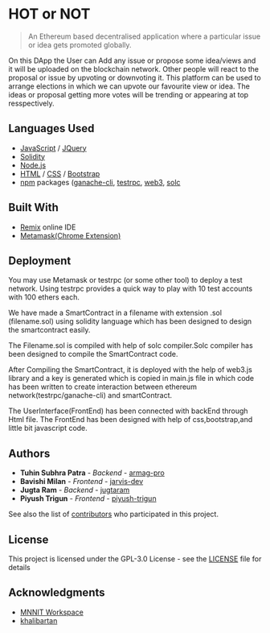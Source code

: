 # HOT or NOT

> An Ethereum based decentralised application where a particular issue or idea gets promoted globally.

On this DApp the User can Add any issue or propose some idea/views and it will be uploaded on the blockchain network.
Other people will react to the proposal or issue by upvoting or downvoting it.
This platform can be used to arrange elections in which we can upvote our favourite view or idea.
The ideas or proposal getting more votes will be trending or appearing at top resspectively.


## Languages Used
* [JavaScript](https://www.javascript.com/) / [JQuery](https://jquery.com/)
* [Solidity](https://solidity.readthedocs.io/en/develop/)
* [Node.js](https://nodejs.org/)
* [HTML](https://html.com/) / [CSS](https://www.w3.org/Style/CSS/Overview.en.html) / [Bootstrap](https://getbootstrap.com/)
* [npm](https://www.npmjs.com/) packages ([ganache-cli](https://github.com/trufflesuite/ganache-cli), [testrpc](https://www.npmjs.com/package/ethereumjs-testrpc), [web3](https://github.com/ethereum/web3.js/), [solc](https://github.com/ethereum/solc-js)

## Built With
* [Remix](remix.ethereum.org) online IDE
* [Metamask(Chrome Extension)](https://metamask.io/)

## Deployment

You may use Metamask or testrpc (or some other tool) to deploy a test network. Using testrpc provides a quick way to play with 10 test accounts with 100 ethers each.

We have made a SmartContract in a filename with extension .sol (filename.sol) using solidity language which has been designed to design the smartcontract easily.

The Filename.sol is compiled with help of solc compiler.Solc compiler has been designed to compile the SmartContract code.

After Compiling the SmartContract, it is deployed with the help of web3.js library and a key is generated which is copied in main.js file in which code has been written to create interaction between ethereum network(testrpc/ganache-cli) and smartContract.

The UserInterface(FrontEnd) has been connected with backEnd through Html file.
The FrontEnd has been designed with help of css,bootstrap,and little bit javascript code.


## Authors

* **Tuhin Subhra Patra** - *Backend* - [armag-pro](https://github.com/armag-pro)
* **Bavishi Milan** - *Frontend* - [jarvis-dev](https://github.com/jarvis-dev)
* **Jugta Ram** - *Backend* - [jugtaram](https://github.com/jugtaram)
* **Piyush Trigun** - *Frontend* - [piyush-trigun](https://github.com/piyush-trigun)

See also the list of [contributors](https://github.com/armag-pro/hot-or-not-dapp/contributors) who participated in this project.

## License

This project is licensed under the GPL-3.0 License - see the [LICENSE](LICENSE) file for details

## Acknowledgments

* [MNNIT Workspace](https://github.com/mnnit-workspace)
* [khalibartan](https://github.com/khalibartan)
